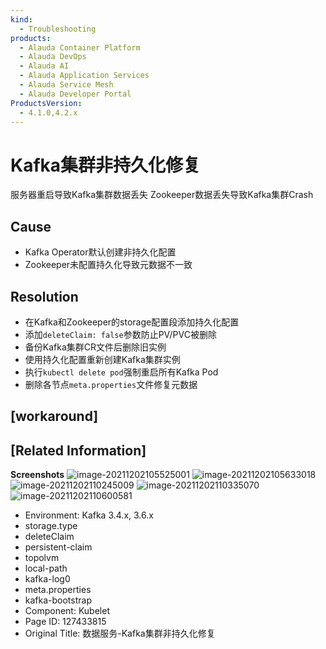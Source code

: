 ```yaml
---
kind:
  - Troubleshooting
products:
  - Alauda Container Platform
  - Alauda DevOps
  - Alauda AI
  - Alauda Application Services
  - Alauda Service Mesh
  - Alauda Developer Portal
ProductsVersion:
  - 4.1.0,4.2.x
---
```

<!-- A type of document that involves encountering a fault, diagnosing it, performing root cause analysis, and providing solutions. -->

# Kafka集群非持久化修复

服务器重启导致Kafka集群数据丢失 Zookeeper数据丢失导致Kafka集群Crash

## Cause
- Kafka Operator默认创建非持久化配置
- Zookeeper未配置持久化导致元数据不一致

## Resolution
- 在Kafka和Zookeeper的storage配置段添加持久化配置
- 添加`deleteClaim: false`参数防止PV/PVC被删除
- 备份Kafka集群CR文件后删除旧实例
- 使用持久化配置重新创建Kafka集群实例
- 执行`kubectl delete pod`强制重启所有Kafka Pod
- 删除各节点`meta.properties`文件修复元数据

## [workaround]

## [Related Information]
**Screenshots**
![image-20211202105525001](http://cdn.xnginx.com//image/image-20211202105525001.png)
![image-20211202105633018](http://cdn.xnginx.com//image/image-20211202105633018.png)
![image-20211202110245009](http://cdn.xnginx.com//image/image-20211202110245009.png)
![image-20211202110335070](http://cdn.xnginx.com//image/image-20211202110335070.png)
![image-20211202110600581](http://cdn.xnginx.com//image/image-20211202110600581.png)
- Environment: Kafka 3.4.x, 3.6.x
- storage.type
- deleteClaim
- persistent-claim
- topolvm
- local-path
- kafka-log0
- meta.properties
- kafka-bootstrap
- Component: Kubelet
- Page ID: 127433815
- Original Title: 数据服务-Kafka集群非持久化修复
